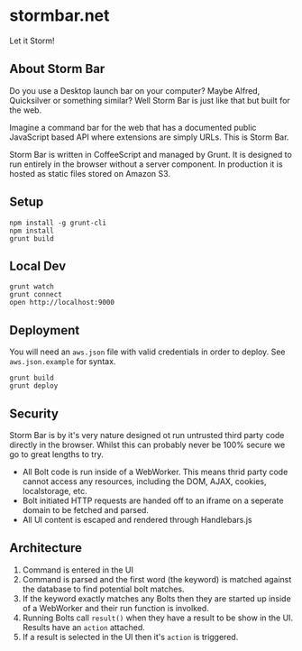 stormbar.net
============

Let it Storm!

About Storm Bar
---------------

Do you use a Desktop launch bar on your computer? Maybe Alfred, Quicksilver or something similar? Well Storm Bar is just like that but built for the web.

Imagine a command bar for the web that has a documented public JavaScript based API where extensions are simply URLs. This is Storm Bar.

Storm Bar is written in CoffeeScript and managed by Grunt. It is designed to run entirely in the browser without a server component. In production it is hosted as static files stored on Amazon S3.


Setup
-----

    npm install -g grunt-cli
    npm install
    grunt build


Local Dev
---------

    grunt watch
    grunt connect
    open http://localhost:9000


Deployment
----------

You will need an `aws.json` file with valid credentials in order to deploy. See `aws.json.example` for syntax.

    grunt build
    grunt deploy


Security
--------

Storm Bar is by it's very nature designed ot run untrusted third party code directly in the browser. Whilst this can probably never be 100% secure we go to great lengths to try.

- All Bolt code is run inside of a WebWorker. This means thrid party code cannot access any resources, including the DOM, AJAX, cookies, localstorage, etc.
- Bolt initiated HTTP requests are handed off to an iframe on a seperate domain to be fetched and parsed.
- All UI content is escaped and rendered through Handlebars.js


Architecture
------------

1. Command is entered in the UI
2. Command is parsed and the first word (the keyword) is matched against the database to find potential bolt matches.
3. If the keyword exactly matches any Bolts then they are started up inside of a WebWorker and their run function is involked.
4. Running Bolts call `result()` when they have a result to be show in the UI. Results have an `action` attached.
5. If a result is selected in the UI then it's `action` is triggered.